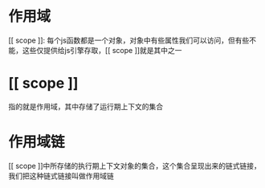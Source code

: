 # 作用域
[[ scope ]]: 每个js函数都是一个对象，对象中有些属性我们可以访问，但有些不能，这些仅提供给js引擎存取，[[ scope ]]就是其中之一

# [[ scope ]]
指的就是作用域，其中存储了运行期上下文的集合

# 作用域链
[[ scope ]]中所存储的执行期上下文对象的集合，这个集合呈现出来的链式链接，我们把这种链式链接叫做作用域链